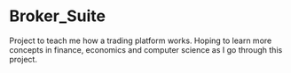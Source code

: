 # Broker_Suite
Project to teach me how a trading platform works. Hoping to learn more concepts in finance, economics and computer science as I go through this project.
